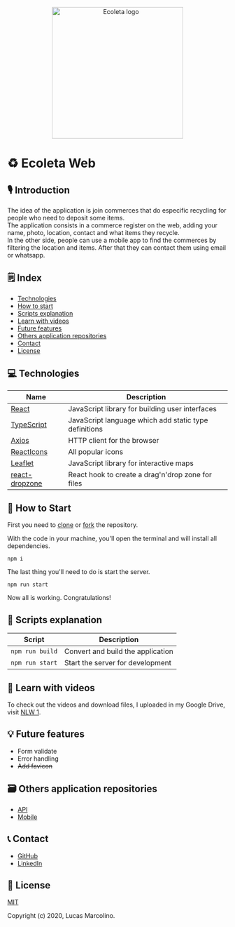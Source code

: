 <p align="center"><a href="https://github.com/marcolinolucas/ecoleta-web" target="_blank" rel="noopener noreferrer"><img width="300" src="https://i.imgur.com/j6ueyfO.png" alt="Ecoleta logo"></a></p>

# ♻️ Ecoleta Web

## 🎙 Introduction

The idea of the application is join commerces that do especific recycling for
people who need to deposit some items.\
The application consists in a commerce register on the web, adding your name, photo,
location, contact and what items they recycle.\
In the other side, people can use a mobile app to find the commerces by filtering
the location and items. After that they can contact them using email or whatsapp.

## 🗒 Index

- [Technologies](#technologies)
- [How to start](#howToStart) 
- [Scripts explanation](#scriptsExplanation)
- [Learn with videos](#learnWithVideos)
- [Future features](#futureFeatures)
- [Others application repositories](#othersApplicationRepositories)
- [Contact](#contact)
- [License](#license)

## 💻 Technologies <a name="technologies" />

| Name | Description |
|---------|-------------|
| [React]          | JavaScript library for building user interfaces |
| [TypeScript]          | JavaScript language which add static type definitions |
| [Axios]             | HTTP client for the browser |
| [ReactIcons]             | All popular icons |
| [Leaflet]             | JavaScript library for interactive maps |
| [react-dropzone]             | React hook to create a drag'n'drop zone for files |

[React]: https://reactjs.org
[TypeScript]: https://www.typescriptlang.org
[Axios]: https://github.com/axios/axios
[ReactIcons]: https://github.com/react-icons/react-icons
[Leaflet]: https://leafletjs.com
[react-dropzone]: https://github.com/react-dropzone/react-dropzone

## 🚀 How to Start <a name="howToStart" />

First you need to [clone](https://help.github.com/en/github/creating-cloning-and-archiving-repositories/cloning-a-repository) or [fork](https://help.github.com/en/github/getting-started-with-github/fork-a-repo) the repository.

With the code in your machine, you'll open the terminal and will install all dependencies.

``` npm i ```

The last thing you'll need to do is start the server.

``` npm run start ```

Now all is working. Congratulations!

## 🔧 Scripts explanation <a name="scriptsExplanation" />

| Script | Description |
|---------|-------------|
| ``` npm run build ```             | Convert and build the application |
| ``` npm run start ```             | Start the server for development |

## 🎥 Learn with videos <a name="learnWithVideos" />

To check out the videos and download files, I uploaded in my Google Drive, visit [NLW 1](https://drive.google.com/drive/folders/1gBQrXv8wjhn08GkfW4ZjtWkn0nPm-K3c?usp=sharing).

## 💡 Future features <a name="futureFeatures" />

- Form validate
- Error handling
- ~~Add favicon~~

## 🗃 Others application repositories <a name="othersApplicationRepositories" />

- [API](https://github.com/marcolinolucas/ecoleta-api)
- [Mobile](https://github.com/marcolinolucas/ecoleta-mobile)

## 📞 Contact <a name="contact" />

- [GitHub](https://github.com/marcolinolucas)
- [LinkedIn](https://www.linkedin.com/in/lucas-marcolino)

## 📔 License <a name="license" />

[MIT](https://choosealicense.com/licenses/mit/)

Copyright (c) 2020, Lucas Marcolino.

